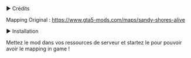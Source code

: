 ► Crédits

Mapping Original : https://www.gta5-mods.com/maps/sandy-shores-alive

► Installation

Mettez le mod dans vos ressources de serveur et startez le pour pouvoir avoir le mapping in game !
